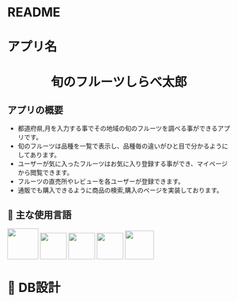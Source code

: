 # README

# アプリ名
<h1 align="center">旬のフルーツしらべ太郎</h1>

## アプリの概要
- 都道府県,月を入力する事でその地域の旬のフルーツを調べる事ができるアプリです。
- 旬のフルーツは品種を一覧で表示し、品種毎の違いがひと目で分かるようにしてあります。
- ユーザーが気に入ったフルーツはお気に入り登録する事ができ、マイページから閲覧できます。
- フルーツの直売所やレビューを各ユーザーが登録できます。
- 通販でも購入できるように商品の検索,購入のページを実装しております。

## :paperclip: 主な使用言語
<a><img src="https://user-images.githubusercontent.com/39142850/71774533-1ddf1780-2fb4-11ea-8560-753bed352838.png" width="70px;" /></a> <!-- rubyのロゴ -->
<a><img src="https://user-images.githubusercontent.com/39142850/71774548-731b2900-2fb4-11ea-99ba-565546c5acb4.png" height="60px;" /></a> <!-- RubyOnRailsのロゴ -->
<a><img src="https://user-images.githubusercontent.com/39142850/71774618-b32edb80-2fb5-11ea-9050-d5929a49e9a5.png" height="60px;" /></a> <!-- Hamlのロゴ -->
<a><img src="https://user-images.githubusercontent.com/39142850/71774644-115bbe80-2fb6-11ea-822c-568eabde5228.png" height="60px" /></a> <!-- Scssのロゴ -->
<a><img src="https://user-images.githubusercontent.com/39142850/71774768-d064a980-2fb7-11ea-88ad-4562c59470ae.png" height="65px;" /></a> <!-- jQueryのロゴ -->

# :page_facing_up: DB設計

